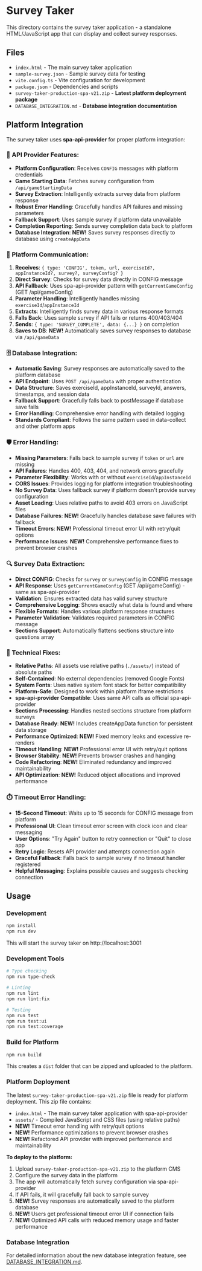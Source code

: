# Survey Taker

This directory contains the survey taker application - a standalone HTML/JavaScript app that can display and collect survey responses.

## Files

- `index.html` - The main survey taker application
- `sample-survey.json` - Sample survey data for testing
- `vite.config.ts` - Vite configuration for development
- `package.json` - Dependencies and scripts
- `survey-taker-production-spa-v21.zip` - **Latest platform deployment package**
- `DATABASE_INTEGRATION.md` - **Database integration documentation**

## Platform Integration

The survey taker uses **spa-api-provider** for proper platform integration:

### **🔧 API Provider Features:**
- **Platform Configuration**: Receives `CONFIG` messages with platform credentials
- **Game Starting Data**: Fetches survey configuration from `/api/gameStartingData`
- **Survey Extraction**: Intelligently extracts survey data from platform response
- **Robust Error Handling**: Gracefully handles API failures and missing parameters
- **Fallback Support**: Uses sample survey if platform data unavailable
- **Completion Reporting**: Sends survey completion data back to platform
- **Database Integration**: **NEW!** Saves survey responses directly to database using `createAppData`

### **📡 Platform Communication:**
1. **Receives**: `{ type: 'CONFIG', token, url, exerciseId?, appInstanceId?, survey?, surveyConfig? }`
2. **Direct Survey**: Checks for survey data directly in CONFIG message
3. **API Fallback**: Uses spa-api-provider pattern with `getCurrentGameConfig` (GET /api/gameConfig)
4. **Parameter Handling**: Intelligently handles missing `exerciseId`/`appInstanceId`
5. **Extracts**: Intelligently finds survey data in various response formats
6. **Falls Back**: Uses sample survey if API fails or returns 400/403/404
7. **Sends**: `{ type: 'SURVEY_COMPLETE', data: {...} }` on completion
8. **Saves to DB**: **NEW!** Automatically saves survey responses to database via `/api/gameData`

### **🗄️ Database Integration:**
- **Automatic Saving**: Survey responses are automatically saved to the platform database
- **API Endpoint**: Uses `POST /api/gameData` with proper authentication
- **Data Structure**: Saves exerciseId, appInstanceId, surveyId, answers, timestamps, and session data
- **Fallback Support**: Gracefully falls back to postMessage if database save fails
- **Error Handling**: Comprehensive error handling with detailed logging
- **Standards Compliant**: Follows the same pattern used in data-collect and other platform apps

### **🛡️ Error Handling:**
- **Missing Parameters**: Falls back to sample survey if `token` or `url` are missing
- **API Failures**: Handles 400, 403, 404, and network errors gracefully
- **Parameter Flexibility**: Works with or without `exerciseId`/`appInstanceId`
- **CORS Issues**: Provides logging for platform integration troubleshooting
- **No Survey Data**: Uses fallback survey if platform doesn't provide survey configuration
- **Asset Loading**: Uses relative paths to avoid 403 errors on JavaScript files
- **Database Failures**: **NEW!** Gracefully handles database save failures with fallback
- **Timeout Errors**: **NEW!** Professional timeout error UI with retry/quit options
- **Performance Issues**: **NEW!** Comprehensive performance fixes to prevent browser crashes

### **🔍 Survey Data Extraction:**
- **Direct CONFIG**: Checks for `survey` or `surveyConfig` in CONFIG message
- **API Response**: Uses `getCurrentGameConfig` (GET /api/gameConfig) - same as spa-api-provider
- **Validation**: Ensures extracted data has valid survey structure
- **Comprehensive Logging**: Shows exactly what data is found and where
- **Flexible Formats**: Handles various platform response structures
- **Parameter Validation**: Validates required parameters in CONFIG message
- **Sections Support**: Automatically flattens sections structure into questions array

### **🔧 Technical Fixes:**
- **Relative Paths**: All assets use relative paths (`./assets/`) instead of absolute paths
- **Self-Contained**: No external dependencies (removed Google Fonts)
- **System Fonts**: Uses native system font stack for better compatibility
- **Platform-Safe**: Designed to work within platform iframe restrictions
- **spa-api-provider Compatible**: Uses same API calls as official spa-api-provider
- **Sections Processing**: Handles nested sections structure from platform surveys
- **Database Ready**: **NEW!** Includes createAppData function for persistent data storage
- **Performance Optimized**: **NEW!** Fixed memory leaks and excessive re-renders
- **Timeout Handling**: **NEW!** Professional error UI with retry/quit options
- **Browser Stability**: **NEW!** Prevents browser crashes and hanging
- **Code Refactoring**: **NEW!** Eliminated redundancy and improved maintainability
- **API Optimization**: **NEW!** Reduced object allocations and improved performance

### **⏱️ Timeout Error Handling:**
- **15-Second Timeout**: Waits up to 15 seconds for CONFIG message from platform
- **Professional UI**: Clean timeout error screen with clock icon and clear messaging
- **User Options**: "Try Again" button to retry connection or "Quit" to close app
- **Retry Logic**: Resets API provider and attempts connection again
- **Graceful Fallback**: Falls back to sample survey if no timeout handler registered
- **Helpful Messaging**: Explains possible causes and suggests checking connection

## Usage

### Development
```bash
npm install
npm run dev
```

This will start the survey taker on http://localhost:3001

### Development Tools
```bash
# Type checking
npm run type-check

# Linting
npm run lint
npm run lint:fix

# Testing
npm run test
npm run test:ui
npm run test:coverage
```

### Build for Platform
```bash
npm run build
```

This creates a `dist` folder that can be zipped and uploaded to the platform.

### Platform Deployment
The latest `survey-taker-production-spa-v21.zip` file is ready for platform deployment. This zip file contains:
- `index.html` - The main survey taker application with spa-api-provider
- `assets/` - Compiled JavaScript and CSS files (using relative paths)
- **NEW!** Timeout error handling with retry/quit options
- **NEW!** Performance optimizations to prevent browser crashes
- **NEW!** Refactored API provider with improved performance and maintainability

**To deploy to the platform:**
1. Upload `survey-taker-production-spa-v21.zip` to the platform CMS
2. Configure the survey data in the platform
3. The app will automatically fetch survey configuration via spa-api-provider
4. If API fails, it will gracefully fall back to sample survey
5. **NEW!** Survey responses are automatically saved to the platform database
6. **NEW!** Users get professional timeout error UI if connection fails
7. **NEW!** Optimized API calls with reduced memory usage and faster performance

### Database Integration
For detailed information about the new database integration feature, see [DATABASE_INTEGRATION.md](./DATABASE_INTEGRATION.md). 
